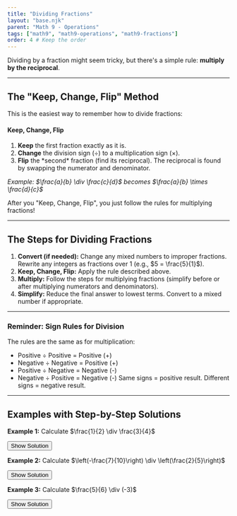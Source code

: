 ```yaml
---
title: "Dividing Fractions"
layout: "base.njk"
parent: "Math 9 - Operations"
tags: ["math9", "math9-operations", "math9-fractions"]
order: 4 # Keep the order
---
```


Dividing by a fraction might seem tricky, but there's a simple rule: **multiply by the reciprocal**.

---

## The "Keep, Change, Flip" Method

This is the easiest way to remember how to divide fractions:

<div class="key-concept">
    <h4>Keep, Change, Flip</h4>
    <ol>
        <li><strong>Keep</strong> the first fraction exactly as it is.</li>
        <li><strong>Change</strong> the division sign (÷) to a multiplication sign (×).</li>
        <li><strong>Flip</strong> the *second* fraction (find its reciprocal). The reciprocal is found by swapping the numerator and denominator.</li>
    </ol>
    <p class="step-example"><em>Example: $\frac{a}{b} \div \frac{c}{d}$ becomes $\frac{a}{b} \times \frac{d}{c}$</em></p>
    <p>After you "Keep, Change, Flip", you just follow the rules for multiplying fractions!</p>
</div>

---

## The Steps for Dividing Fractions

1.  **Convert (if needed):** Change any mixed numbers to improper fractions. Rewrite any integers as fractions over 1 (e.g., $5 = \frac{5}{1}$).
2.  **Keep, Change, Flip:** Apply the rule described above.
3.  **Multiply:** Follow the steps for multiplying fractions (simplify before or after multiplying numerators and denominators).
4.  **Simplify:** Reduce the final answer to lowest terms. Convert to a mixed number if appropriate.

---

### Reminder: Sign Rules for Division

The rules are the same as for multiplication:

*   Positive ÷ Positive = Positive (+)
*   Negative ÷ Negative = Positive (+)
*   Positive ÷ Negative = Negative (-)
*   Negative ÷ Positive = Negative (-)
Same signs = positive result. Different signs = negative result.

---

## Examples with Step-by-Step Solutions

<div class="example">
    <p><strong>Example 1:</strong> Calculate $\frac{1}{2} \div \frac{3}{4}$</p>
    <button class="solution-toggle" aria-expanded="false">Show Solution</button>
    <div class="solution" hidden>
        <p>Apply Keep, Change, Flip:</p>
        $$
        \begin{align*}
        & \frac{1}{2} \div \frac{3}{4} \\
        = & \boxed{\frac{1}{2} \times \frac{4}{3}} \quad & \text{(Keep } \frac{1}{2}, \text{ Change } \div \text{ to } \times, \text{ Flip } \frac{3}{4} \text{ to } \frac{4}{3} \text{)} \\
          & \quad & \text{(Now multiply - simplify first if possible)} \\
          & \quad \text{Common factor 2 and 4: } \frac{1}{\cancel{2}^1} \times \frac{\cancel{4}^2}{3} \\
        = & \frac{1}{1} \times \frac{2}{3} \\
        = & \frac{\boxed{1 \times 2}}{\boxed{1 \times 3}} \\
        = & \frac{2}{3}
        \end{align*}
        $$
        <p><em>Result: $\frac{2}{3}$</em></p>
    </div>
</div>

<div class="example">
    <p><strong>Example 2:</strong> Calculate $\left(-\frac{7}{10}\right) \div \left(\frac{2}{5}\right)$</p>
    <button class="solution-toggle" aria-expanded="false">Show Solution</button>
    <div class="solution" hidden>
        <p>Apply Keep, Change, Flip (watch the signs):</p>
        $$
        \begin{align*}
        & \left(-\frac{7}{10}\right) \div \left(\frac{2}{5}\right) \\
        = & \boxed{\left(-\frac{7}{10}\right) \times \left(\frac{5}{2}\right)} \quad & \text{(Keep, Change, Flip)} \\
          & \quad & \text{(Simplify before multiplying)} \\
          & \quad \text{Common factor 5 and 10: } (-\frac{7}{\cancel{10}^2}) \times (\frac{\cancel{5}^1}{2}) \\
        = & \left(-\frac{7}{2}\right) \times \left(\frac{1}{2}\right) \\
        = & \frac{\boxed{-7 \times 1}}{\boxed{2 \times 2}} \\
        = & -\frac{7}{4}
        \end{align*}
        $$
        <p><em>Result: $-\frac{7}{4}$ or $-1\frac{3}{4}$</em></p>
    </div>
</div>

<div class="example">
    <p><strong>Example 3:</strong> Calculate $\frac{5}{6} \div (-3)$</p>
    <button class="solution-toggle" aria-expanded="false">Show Solution</button>
    <div class="solution" hidden>
        <p>Rewrite integer as fraction, then Keep, Change, Flip:</p>
        $$
        \begin{align*}
        & \frac{5}{6} \div \boxed{(-3)} \quad & \text{(Rewrite -3 as } -\frac{3}{1} \text{)} \\
        = & \frac{5}{6} \div \left(-\frac{3}{1}\right) \\
        = & \boxed{\frac{5}{6} \times \left(-\frac{1}{3}\right)} \quad & \text{(Keep, Change, Flip)} \\
          & \quad & \text{(No common factors to simplify)} \\
        = & \frac{\boxed{5 \times (-1)}}{\boxed{6 \times 3}} \\
        = & -\frac{5}{18}
        \end{align*}
        $$
        <p><em>Result: $-\frac{5}{18}$</em></p>
    </div>
</div>


